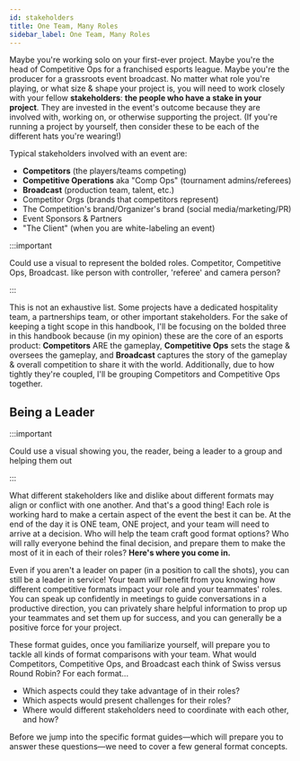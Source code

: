 ```yaml
---
id: stakeholders
title: One Team, Many Roles
sidebar_label: One Team, Many Roles
---
```


Maybe you're working solo on your first-ever project.
Maybe you're the head of Competitive Ops for a franchised esports league.
Maybe you're the producer for a grassroots event broadcast.
No matter what role you're playing, or what size & shape your project is,
 you will need to work closely with your fellow **stakeholders**: **the people who have a stake in your project**.
They are invested in the event's outcome because they are involved with, working on, or otherwise supporting the project.
(If you're running a project by yourself, then consider these to be each of the different hats you're wearing!)

Typical stakeholders involved with an event are:

* **Competitors** (the players/teams competing)
* **Competitive Operations** aka "Comp Ops" (tournament admins/referees)
* **Broadcast** (production team, talent, etc.)
* Competitor Orgs (brands that competitors represent)
* The Competition's brand/Organizer's brand (social media/marketing/PR)
* Event Sponsors & Partners
* "The Client" (when you are white-labeling an event)

:::important

Could use a visual to represent the bolded roles. Competitor, Competitive Ops, Broadcast. like person with controller, 'referee' and camera person?

:::

This is not an exhaustive list.
Some projects have a dedicated hospitality team, a partnerships team, or other important stakeholders.
For the sake of keeping a tight scope in this handbook, I'll be focusing on the bolded three in this handbook
 because (in my opinion) these are the core of an esports product:
**Competitors** ARE the gameplay, **Competitive Ops** sets the stage & oversees the gameplay, and **Broadcast** captures the story of the gameplay & overall competition to share it with the world.
Additionally, due to how tightly they're coupled, I'll be grouping Competitors and Competitive Ops together.

## Being a Leader

:::important

Could use a visual showing you, the reader, being a leader to a group and helping them out

:::

What different stakeholders like and dislike about different formats may align or conflict with one another.
And that's a good thing!
Each role is working hard to make a certain aspect of the event the best it can be.
At the end of the day it is ONE team, ONE project, and your team will need to arrive at a decision.
Who will help the team craft good format options?
Who will rally everyone behind the final decision, and prepare them to make the most of it in each of their roles?
**Here's where you come in.**

Even if you aren't a leader on paper (in a position to call the shots), you can still be a leader in service!
Your team *will* benefit from you knowing how different competitive formats impact your role and your teammates' roles.
You can speak up confidently in meetings to guide conversations in a productive direction, you can privately share helpful information to prop up your teammates and set them up for success, and you can generally be a positive force for your project.

These format guides, once you familiarize yourself, will prepare you to tackle all kinds of format comparisons with your team.
What would Competitors, Competitive Ops, and Broadcast each think of Swiss versus Round Robin? For each format...

* Which aspects could they take advantage of in their roles?
* Which aspects would present challenges for their roles?
* Where would different stakeholders need to coordinate with each other, and how?

Before we jump into the specific format guides—which will prepare you to answer these questions—we need to cover a few general format concepts.
